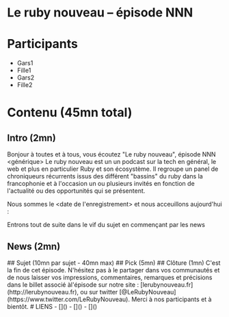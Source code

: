# Le ruby nouveau – épisode NNN
# Participants

  - Gars1
  - Fille1
  - Gars2
  - Fille2

# Contenu (45mn total)
## Intro (2mn)
Bonjour à toutes et à tous, vous écoutez "Le ruby nouveau", épisode NNN
<générique>
Le ruby nouveau est un un podcast sur la tech en général, le web et plus en particulier Ruby et son écosystème. Il regroupe un panel de chroniqueurs récurrents issus des différent "bassins" du ruby dans la francophonie et à l'occasion un ou plusieurs invités en fonction de l'actualité ou des opportunités qui se présentent.

Nous sommes le <date de l'enregistrement> et nous acceuillons aujourd'hui : <tour de table>

Entrons tout de suite dans le vif du sujet en commençant par les news
## News (2mn)
<jingle>
## Sujet (10mn par sujet - 40mn max)
## Pick (5mn)
<jingle>
## Clôture (1mn)
C'est la fin de cet épisode. N'hésitez pas à le partager dans vos communautés et de nous laisser vos impressions, commentaires, remarques et précisions dans le billet associé àl'épisode sur notre site : [lerubynouveau.fr](http://lerubynouveau.fr), ou sur twitter [@LeRubyNouveau](https://www.twitter.com/LeRubyNouveau). Merci à nos participants et à bientôt.
# LIENS
  - []()
  - []()
  - []()
